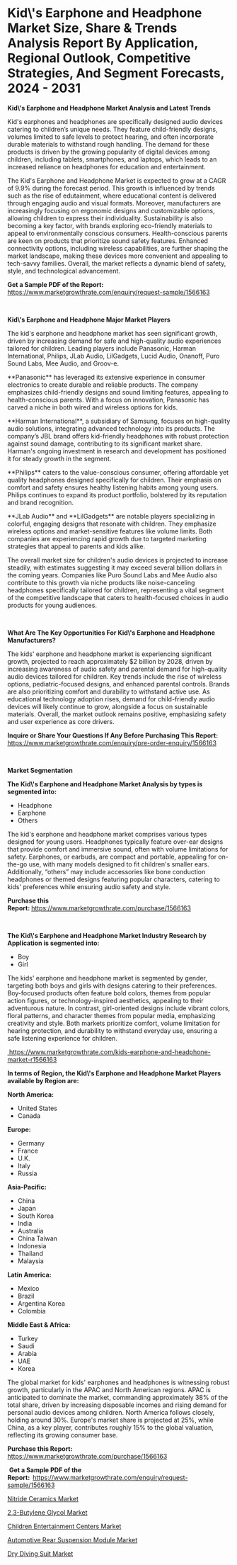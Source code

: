 <p><h1>Kid\'s Earphone and Headphone Market Size, Share & Trends Analysis Report By Application, Regional Outlook, Competitive Strategies, And Segment Forecasts, 2024 - 2031</h1></p><p><strong>Kid\'s Earphone and Headphone Market Analysis and Latest Trends</strong></p>
<p><p>Kid's earphones and headphones are specifically designed audio devices catering to children’s unique needs. They feature child-friendly designs, volumes limited to safe levels to protect hearing, and often incorporate durable materials to withstand rough handling. The demand for these products is driven by the growing popularity of digital devices among children, including tablets, smartphones, and laptops, which leads to an increased reliance on headphones for education and entertainment.</p><p>The Kid's Earphone and Headphone Market is expected to grow at a CAGR of 9.9% during the forecast period. This growth is influenced by trends such as the rise of edutainment, where educational content is delivered through engaging audio and visual formats. Moreover, manufacturers are increasingly focusing on ergonomic designs and customizable options, allowing children to express their individuality. Sustainability is also becoming a key factor, with brands exploring eco-friendly materials to appeal to environmentally conscious consumers. Health-conscious parents are keen on products that prioritize sound safety features. Enhanced connectivity options, including wireless capabilities, are further shaping the market landscape, making these devices more convenient and appealing to tech-savvy families. Overall, the market reflects a dynamic blend of safety, style, and technological advancement.</p></p>
<p><strong>Get a Sample PDF of the Report:&nbsp;</strong> <a href="https://www.marketgrowthrate.com/enquiry/request-sample/1566163">https://www.marketgrowthrate.com/enquiry/request-sample/1566163</a></p>
<p>&nbsp;</p>
<p><strong>Kid\'s Earphone and Headphone Major Market Players</strong></p>
<p><p>The kid's earphone and headphone market has seen significant growth, driven by increasing demand for safe and high-quality audio experiences tailored for children. Leading players include Panasonic, Harman International, Philips, JLab Audio, LilGadgets, Lucid Audio, Onanoff, Puro Sound Labs, Mee Audio, and Groov-e.</p><p>**Panasonic** has leveraged its extensive experience in consumer electronics to create durable and reliable products. The company emphasizes child-friendly designs and sound limiting features, appealing to health-conscious parents. With a focus on innovation, Panasonic has carved a niche in both wired and wireless options for kids.</p><p>**Harman International**, a subsidiary of Samsung, focuses on high-quality audio solutions, integrating advanced technology into its products. The company’s JBL brand offers kid-friendly headphones with robust protection against sound damage, contributing to its significant market share. Harman's ongoing investment in research and development has positioned it for steady growth in the segment.</p><p>**Philips** caters to the value-conscious consumer, offering affordable yet quality headphones designed specifically for children. Their emphasis on comfort and safety ensures healthy listening habits among young users. Philips continues to expand its product portfolio, bolstered by its reputation and brand recognition.</p><p>**JLab Audio** and **LilGadgets** are notable players specializing in colorful, engaging designs that resonate with children. They emphasize wireless options and market-sensitive features like volume limits. Both companies are experiencing rapid growth due to targeted marketing strategies that appeal to parents and kids alike.</p><p>The overall market size for children's audio devices is projected to increase steadily, with estimates suggesting it may exceed several billion dollars in the coming years. Companies like Puro Sound Labs and Mee Audio also contribute to this growth via niche products like noise-canceling headphones specifically tailored for children, representing a vital segment of the competitive landscape that caters to health-focused choices in audio products for young audiences.</p></p>
<p>&nbsp;</p>
<p><strong>What Are The Key Opportunities For Kid\'s Earphone and Headphone Manufacturers?</strong></p>
<p><p>The kids' earphone and headphone market is experiencing significant growth, projected to reach approximately $2 billion by 2028, driven by increasing awareness of audio safety and parental demand for high-quality audio devices tailored for children. Key trends include the rise of wireless options, pediatric-focused designs, and enhanced parental controls. Brands are also prioritizing comfort and durability to withstand active use. As educational technology adoption rises, demand for child-friendly audio devices will likely continue to grow, alongside a focus on sustainable materials. Overall, the market outlook remains positive, emphasizing safety and user experience as core drivers.</p></p>
<p><strong>Inquire or Share Your Questions If Any Before Purchasing This Report:</strong> <a href="https://www.marketgrowthrate.com/enquiry/pre-order-enquiry/1566163">https://www.marketgrowthrate.com/enquiry/pre-order-enquiry/1566163</a></p>
<p>&nbsp;</p>
<p><strong>Market Segmentation</strong></p>
<p><strong>The Kid\'s Earphone and Headphone Market Analysis by types is segmented into:</strong></p>
<p><ul><li>Headphone</li><li>Earphone</li><li>Others</li></ul></p>
<p><p>The kid's earphone and headphone market comprises various types designed for young users. Headphones typically feature over-ear designs that provide comfort and immersive sound, often with volume limitations for safety. Earphones, or earbuds, are compact and portable, appealing for on-the-go use, with many models designed to fit children's smaller ears. Additionally, “others” may include accessories like bone conduction headphones or themed designs featuring popular characters, catering to kids' preferences while ensuring audio safety and style.</p></p>
<p><strong>Purchase this Report:&nbsp;</strong><a href="https://www.marketgrowthrate.com/purchase/1566163">https://www.marketgrowthrate.com/purchase/1566163</a></p>
<p>&nbsp;</p>
<p><strong>The Kid\'s Earphone and Headphone Market Industry Research by Application is segmented into:</strong></p>
<p><ul><li>Boy</li><li>Girl</li></ul></p>
<p><p>The kids' earphone and headphone market is segmented by gender, targeting both boys and girls with designs catering to their preferences. Boy-focused products often feature bold colors, themes from popular action figures, or technology-inspired aesthetics, appealing to their adventurous nature. In contrast, girl-oriented designs include vibrant colors, floral patterns, and character themes from popular media, emphasizing creativity and style. Both markets prioritize comfort, volume limitation for hearing protection, and durability to withstand everyday use, ensuring a safe listening experience for children.</p></p>
<p><a href="https://www.marketgrowthrate.com/kids-earphone-and-headphone-market-r1566163">&nbsp;https://www.marketgrowthrate.com/kids-earphone-and-headphone-market-r1566163</a></p>
<p><strong>In terms of Region, the Kid\'s Earphone and Headphone Market Players available by Region are:</strong></p>
<p>
    <p> <strong> North America: </strong>
        <ul>
            <li>United States</li>
            <li>Canada</li>
        </ul>
        </p> 
    <p> <strong> Europe: </strong>
        <ul>
            <li>Germany</li>
            <li>France</li>
            <li>U.K.</li>
            <li>Italy</li>
            <li>Russia</li>
        </ul>
        </p> 
    <p> <strong> Asia-Pacific: </strong>
        <ul>
            <li>China</li>
            <li>Japan</li>
            <li>South Korea</li>
            <li>India</li>
            <li>Australia</li>
            <li>China Taiwan</li>
            <li>Indonesia</li>
            <li>Thailand</li>
            <li>Malaysia</li>
        </ul>
        </p> 
    <p> <strong> Latin America: </strong>
        <ul>
            <li>Mexico</li>
            <li>Brazil</li>
            <li>Argentina Korea</li>
            <li>Colombia</li>
        </ul>
        </p> 
    <p> <strong> Middle East & Africa: </strong>
        <ul>
            <li>Turkey</li>
            <li>Saudi</li>
            <li>Arabia</li>
            <li>UAE</li>
            <li>Korea</li>
        </ul>
    </p>
    </p>
<p><p>The global market for kids' earphones and headphones is witnessing robust growth, particularly in the APAC and North American regions. APAC is anticipated to dominate the market, commanding approximately 38% of the total share, driven by increasing disposable incomes and rising demand for personal audio devices among children. North America follows closely, holding around 30%. Europe's market share is projected at 25%, while China, as a key player, contributes roughly 15% to the global valuation, reflecting its growing consumer base.</p></p>
<p><strong>Purchase this Report: </strong><a href="https://www.marketgrowthrate.com/purchase/1566163">https://www.marketgrowthrate.com/purchase/1566163</a></p>
<p>&nbsp;<strong>Get a Sample PDF of the Report:&nbsp;&nbsp;</strong><a href="https://www.marketgrowthrate.com/enquiry/request-sample/1566163">https://www.marketgrowthrate.com/enquiry/request-sample/1566163</a></p>
<p><strong></strong></p>
<p><p><a href="https://www.linkedin.com/pulse/nitride-ceramics-market-investigation-industry-evolution-vyhwe?trackingId=CYpINYMxS%2BWAiJNnUtuY0Q%3D%3D">Nitride Ceramics Market</a></p><p><a href="https://github.com/AfsanaMia652/Market-Research-Report-List-1/blob/main/23-butylene-glycol-market.md">2,3-Butylene Glycol Market</a></p><p><a href="https://github.com/PeterParrish5/Market-Research-Report-List-6/blob/main/children-entertainment-centers-market.md">Children Entertainment Centers Market</a></p><p><a href="https://medium.com/@abigalehuel/global-automotive-rear-suspension-module-market-opportunities-and-forecast-for-period-from-2024-to-929dee3bf8ad?postPublishedType=repub">Automotive Rear Suspension Module Market</a></p><p><a href="https://www.linkedin.com/pulse/navigating-global-dry-diving-suit-market-from-trends-strategy-lrb6c?trackingId=etXGuqjuQ%2FSBJEzO8YKABg%3D%3D">Dry Diving Suit Market</a></p></p>